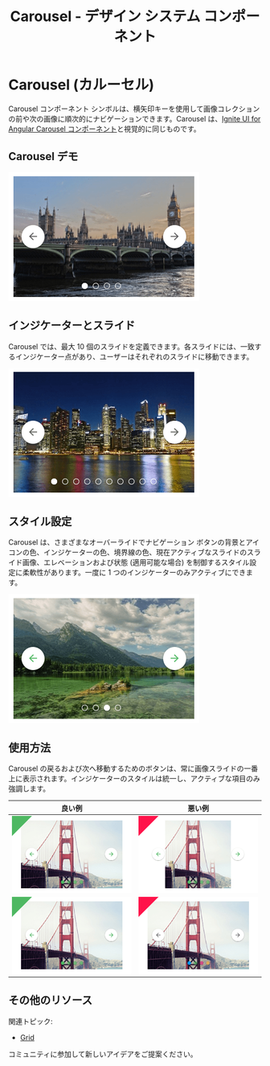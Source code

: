 ﻿---
title: Carousel - デザイン システム コンポーネント
_description: Carousel コンポーネント シンボルは画像コレクションの順次的なブラウジングが可能です。
_keywords: デザイン システム, デザイン システム UX, UI キット, Sketch, Ignite UI for Angular, Sketch to Angular, Angular, Angular デザイン システム, Sketch からコードをエクスポート, Angular 用のデザイン キット, Sketch HTML, Sketch to HTML, Sketch UI キット
_language: ja
---

# Carousel (カルーセル)

Carousel コンポーネント シンボルは、横矢印キーを使用して画像コレクションの前や次の画像に順次的にナビゲーションできます。Carousel は、[Ignite UI for Angular Carousel コンポーネント](https://jp.infragistics.com/products/ignite-ui-angular/angular/components/carousel.html)と視覚的に同じものです。

## Carousel デモ

<img class="responsive-img" src="../images/carousel_demo.png" srcset="../images/carousel_demo@2x.png 2x" />

## インジケーターとスライド

Carousel では、最大 10 個のスライドを定義できます。各スライドには、一致するインジケーター点があり、ユーザーはそれぞれのスライドに移動できます。

<img class="responsive-img" src="../images/carousel_indicators&slides.png" srcset="../images/carousel_indicators&slides@2x.png 2x" />

## スタイル設定

Carousel は、さまざまなオーバーライドでナビゲーション ボタンの背景とアイコンの色、インジケーターの色、境界線の色、現在アクティブなスライドのスライド画像、エレベーションおよび状態 (適用可能な場合) を制御するスタイル設定に柔軟性があります。一度に 1 つのインジケーターのみアクティブにできます。

<img class="responsive-img" src="../images/carousel_styling.png" srcset="../images/carousel_styling@2x.png 2x" />

## 使用方法

Carousel の戻るおよび次へ移動するためのボタンは、常に画像スライドの一番上に表示されます。インジケーターのスタイルは統一し、アクティブな項目のみ強調します。

| 良い例                              | 悪い例                             |
| ------------------------------- | --------------------------------- |
| <img class="responsive-img" src="../images/carousel_do1.png" srcset="../images/carousel_do1@2x.png 2x" /> | <img class="responsive-img" src="../images/carousel_dont1.png" srcset="../images/carousel_dont1@2x.png 2x" /> |
| <img class="responsive-img" src="../images/carousel_do2.png" srcset="../images/carousel_do2@2x.png 2x" /> | <img class="responsive-img" src="../images/carousel_dont2.png" srcset="../images/carousel_dont2@2x.png 2x" /> |

## その他のリソース

関連トピック:

- [Grid](grid.md)

コミュニティに参加して新しいアイデアをご提案ください。

